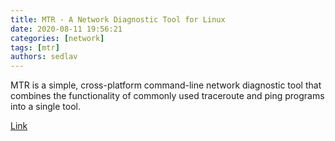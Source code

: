 ```yaml
---
title: MTR - A Network Diagnostic Tool for Linux
date: 2020-08-11 19:56:21
categories: [network]
tags: [mtr]
authors: sedlav
---
```


MTR is a simple, cross-platform command-line network diagnostic tool that combines the functionality of commonly used traceroute and ping programs into a single tool.

[Link](https://www.tecmint.com/mtr-a-network-diagnostic-tool-for-linux/)
